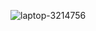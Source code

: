 ![laptop-3214756](https://user-images.githubusercontent.com/79036088/191554009-2af806e8-d942-44ff-b649-f297445d740e.png)
